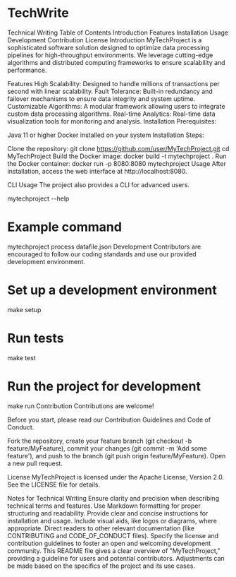 # TechWrite
Technical Writing
Table of Contents
Introduction
Features
Installation
Usage
Development
Contribution
License
Introduction
MyTechProject is a sophisticated software solution designed to optimize data processing pipelines for high-throughput environments. We leverage cutting-edge algorithms and distributed computing frameworks to ensure scalability and performance.

Features
High Scalability: Designed to handle millions of transactions per second with linear scalability.
Fault Tolerance: Built-in redundancy and failover mechanisms to ensure data integrity and system uptime.
Customizable Algorithms: A modular framework allowing users to integrate custom data processing algorithms.
Real-time Analytics: Real-time data visualization tools for monitoring and analysis.
Installation
Prerequisites:

Java 11 or higher
Docker installed on your system
Installation Steps:

Clone the repository:
git clone https://github.com/user/MyTechProject.git
cd MyTechProject
Build the Docker image:
docker build -t mytechproject .
Run the Docker container:
docker run -p 8080:8080 mytechproject
Usage
After installation, access the web interface at http://localhost:8080.

CLI Usage
The project also provides a CLI for advanced users.

mytechproject --help
# Example command
mytechproject process datafile.json
Development
Contributors are encouraged to follow our coding standards and use our provided development environment.

# Set up a development environment
make setup

# Run tests
make test

# Run the project for development
make run
Contribution
Contributions are welcome!

Before you start, please read our Contribution Guidelines and Code of Conduct.

Fork the repository, create your feature branch (git checkout -b feature/MyFeature), commit your changes (git commit -m 'Add some feature'), and push to the branch (git push origin feature/MyFeature). Open a new pull request.

License
MyTechProject is licensed under the Apache License, Version 2.0. See the LICENSE file for details.

Notes for Technical Writing
Ensure clarity and precision when describing technical terms and features.
Use Markdown formatting for proper structuring and readability.
Provide clear and concise instructions for installation and usage.
Include visual aids, like logos or diagrams, where appropriate.
Direct readers to other relevant documentation (like CONTRIBUTING and CODE_OF_CONDUCT files).
Specify the license and contribution guidelines to foster an open and welcoming development community.
This README file gives a clear overview of "MyTechProject," providing a guideline for users and potential contributors. Adjustments can be made based on the specifics of the project and its use cases.

